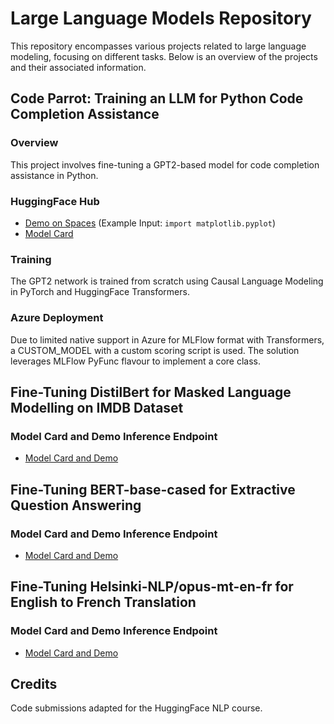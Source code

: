 # Large Language Models Repository

This repository encompasses various projects related to large language modeling, focusing on different tasks. Below is an overview of the projects and their associated information.

## Code Parrot: Training an LLM for Python Code Completion Assistance

### Overview
This project involves fine-tuning a GPT2-based model for code completion assistance in Python.

### HuggingFace Hub
- [Demo on Spaces](https://huggingface.co/spaces/shahzebnaveed/shahzebnaveed-codeparrot-ds) (Example Input: `import matplotlib.pyplot`)
- [Model Card](https://huggingface.co/shahzebnaveed/codeparrot-ds)

### Training
The GPT2 network is trained from scratch using Causal Language Modeling in PyTorch and HuggingFace Transformers.

### Azure Deployment
Due to limited native support in Azure for MLFlow format with Transformers, a CUSTOM_MODEL with a custom scoring script is used. The solution leverages MLFlow PyFunc flavour to implement a core class.

## Fine-Tuning DistilBert for Masked Language Modelling on IMDB Dataset

### Model Card and Demo Inference Endpoint
- [Model Card and Demo](https://huggingface.co/shahzebnaveed/distilbert-base-uncased-finetuned-imdb)

## Fine-Tuning BERT-base-cased for Extractive Question Answering

### Model Card and Demo Inference Endpoint
- [Model Card and Demo](https://huggingface.co/shahzebnaveed/bert-finetuned-squad?context=My+name+is+Clara+and+I+live+in+Berkeley.&text=What%27s+my+name%3F)

## Fine-Tuning Helsinki-NLP/opus-mt-en-fr for English to French Translation

### Model Card and Demo Inference Endpoint
- [Model Card and Demo](https://huggingface.co/shahzebnaveed/marian-finetuned-kde4-en-to-fr)

## Credits

Code submissions adapted for the HuggingFace NLP course.
